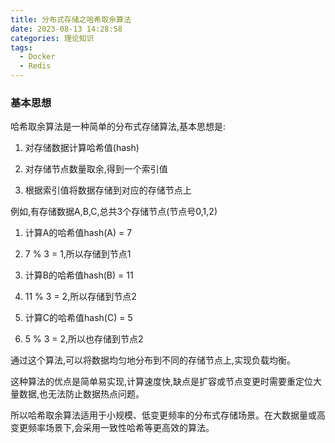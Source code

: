 ```yaml
---
title: 分布式存储之哈希取余算法
date: 2023-08-13 14:28:58
categories: 理论知识
tags:
  - Docker
  - Redis
---
```


### 基本思想

哈希取余算法是一种简单的分布式存储算法,基本思想是:

1. 对存储数据计算哈希值(hash)

2. 对存储节点数量取余,得到一个索引值

<!-- more -->

3. 根据索引值将数据存储到对应的存储节点上

例如,有存储数据A,B,C,总共3个存储节点(节点号0,1,2)

1. 计算A的哈希值hash(A) = 7 

2. 7 % 3 = 1,所以存储到节点1

3. 计算B的哈希值hash(B) = 11

4. 11 % 3 = 2,所以存储到节点2

5. 计算C的哈希值hash(C) = 5

6. 5 % 3 = 2,所以也存储到节点2

通过这个算法,可以将数据均匀地分布到不同的存储节点上,实现负载均衡。

这种算法的优点是简单易实现,计算速度快,缺点是扩容或节点变更时需要重定位大量数据,也无法防止数据热点问题。

所以哈希取余算法适用于小规模、低变更频率的分布式存储场景。在大数据量或高变更频率场景下,会采用一致性哈希等更高效的算法。